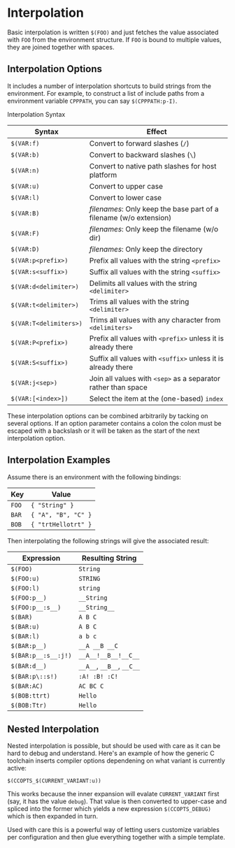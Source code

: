 # Interpolation

Basic interpolation is written `$(FOO)` and just fetches the value associated with `FOO` from the environment structure. If `FOO` is bound to multiple values, they are joined together with spaces.

## Interpolation Options

It includes a number of interpolation shortcuts to build strings from the environment. For example, to construct a list of include paths from a environment variable `CPPPATH`, you can say `$(CPPPATH:p-I)`.

Interpolation Syntax

|  Syntax               |  Effect
| --------------------- | ------------------------------------------------------------
|`$(VAR:f)`             |    Convert to forward slashes (`/`)
|`$(VAR:b)`             |    Convert to backward slashes (`\`)
|`$(VAR:n)`             |    Convert to native path slashes for host platform
|`$(VAR:u)`             |    Convert to upper case
|`$(VAR:l)`             |    Convert to lower case
|`$(VAR:B)`             |    *filenames*: Only keep the base part of a filename (w/o extension)
|`$(VAR:F)`             |    *filenames*: Only keep the filename (w/o dir)
|`$(VAR:D)`             |    *filenames*: Only keep the directory
|`$(VAR:p<prefix>)`     |    Prefix all values with the string `<prefix>`
|`$(VAR:s<suffix>)`     |    Suffix all values with the string `<suffix>`
|`$(VAR:d<delimiter>)`  |    Delimits all values with the string `<delimiter>`
|`$(VAR:t<delimiter>)`  |    Trims all values with the string `<delimiter>`
|`$(VAR:T<delimiters>)` |    Trims all values with any character from `<delimiters>`
|`$(VAR:P<prefix>)`     |    Prefix all values with `<prefix>` unless it is already there
|`$(VAR:S<suffix>)`     |    Suffix all values with `<suffix>` unless it is already there
|`$(VAR:j<sep>)`        |    Join all values with `<sep>` as a separator rather than space
|`$(VAR:[<index>])`     |    Select the item at the (one-based) `index`

These interpolation options can be combined arbitrarily by tacking on several options. If an option parameter contains a colon the colon must be escaped with a backslash or it will be taken as the start of the next interpolation option.

## Interpolation Examples

Assume there is an environment with the following bindings:

|     Key               |  Value
| --------------------- | ------------------------------------------------------------
|   `FOO`               |   `{ "String" }`
|   `BAR`               |   `{ "A", "B", "C" }`
|   `BOB`               |   `{ "trtHellotrt" }`

Then interpolating the following strings will give the associated result:

|   Expression          |   Resulting String
| --------------------- | ------------------------------------------------------------
|`$(FOO)`               |`String`
|`$(FOO:u)`             |`STRING`
|`$(FOO:l)`             |`string`
|`$(FOO:p__)`           |`__String`
|`$(FOO:p__:s__)`       |`__String__`
|`$(BAR)`               |`A B C`
|`$(BAR:u)`             |`A B C`
|`$(BAR:l)`             |`a b c`
|`$(BAR:p__)`           |`__A __B __C`
|`$(BAR:p__:s__:j!)`    |`__A__!__B__!__C__`
|`$(BAR:d__)`           |`__A__`, `__B__`, `__C__`
|`$(BAR:p\::s!)`        |`:A! :B! :C!`
|`$(BAR:AC)`            |`AC BC C`
|`$(BOB:ttrt)`          |`Hello`
|`$(BOB:Ttr)`           |`Hello`

## Nested Interpolation

Nested interpolation is possible, but should be used with care as it can be hard to debug and understand. Here's an example of how the generic C toolchain inserts compiler options dependening on what variant is currently active:

`$(CCOPTS_$(CURRENT_VARIANT:u))`

This works because the inner expansion will evalate `CURRENT_VARIANT` first (say, it has the value `debug`). That value is then converted to upper-case and spliced into the former which yields a new expression `$(CCOPTS_DEBUG)` which is then expanded in turn.

Used with care this is a powerful way of letting users customize variables per configuration and then glue everything together with a simple template.

